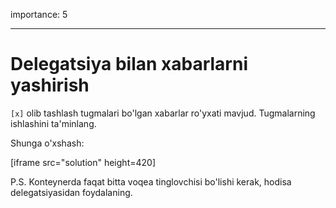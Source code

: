 importance: 5

---

# Delegatsiya bilan xabarlarni yashirish

`[x]` olib tashlash tugmalari bo'lgan xabarlar ro'yxati mavjud. Tugmalarning ishlashini ta'minlang.

Shunga o'xshash:

[iframe src="solution" height=420]

P.S. Konteynerda faqat bitta voqea tinglovchisi bo'lishi kerak, hodisa delegatsiyasidan foydalaning.
